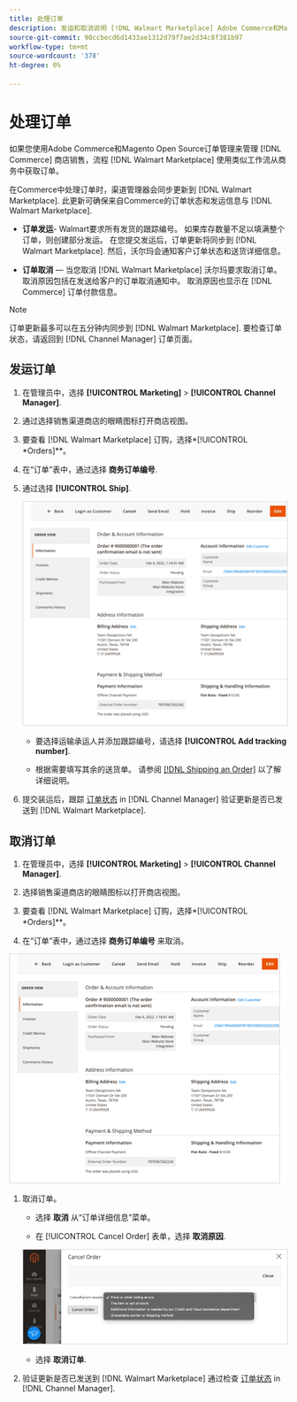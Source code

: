 ```yaml
---
title: 处理订单
description: 发运和取消说明 [!DNL Walmart Marketplace] Adobe Commerce和Magento Open Source的订单。
source-git-commit: 90ccbecd6d1433ae1312d79f7ae2d34c8f381b97
workflow-type: tm+mt
source-wordcount: '378'
ht-degree: 0%

---
```



# 处理订单

如果您使用Adobe Commerce和Magento Open Source订单管理来管理 [!DNL Commerce] 商店销售，流程 [!DNL Walmart Marketplace] 使用类似工作流从商务中获取订单。

在Commerce中处理订单时，渠道管理器会同步更新到 [!DNL Walmart Marketplace]. 此更新可确保来自Commerce的订单状态和发运信息与 [!DNL Walmart Marketplace].

* **订单发运**- Walmart要求所有发货的跟踪编号。 如果库存数量不足以填满整个订单，则创建部分发运。 在您提交发运后，订单更新将同步到 [!DNL Walmart Marketplace]. 然后，沃尔玛会通知客户订单状态和送货详细信息。

* **订单取消** — 当您取消 [!DNL Walmart Marketplace] 沃尔玛要求取消订单。 取消原因包括在发送给客户的订单取消通知中。 取消原因也显示在 [!DNL Commerce] 订单付款信息。

>[!NOTE]
>
> 订单更新最多可以在五分钟内同步到 [!DNL Walmart Marketplace]. 要检查订单状态，请返回到 [!DNL Channel Manager] 订单页面。

## 发运订单

1. 在管理员中，选择 **[!UICONTROL Marketing]** > **[!UICONTROL Channel Manager]**.

1. 通过选择销售渠道商店的眼睛图标打开商店视图。

1. 要查看 [!DNL Walmart Marketplace] 订购，选择*[!UICONTROL *Orders]**。

1. 在“订单”表中，通过选择 **商务订单编号**.

1. 通过选择 **[!UICONTROL Ship]**.

   ![Walmart Marketplace订单的商务订单详细信息视图](assets/order-detail-with-external-order-id.png)

   * 要选择运输承运人并添加跟踪编号，请选择 **[!UICONTROL Add tracking number]**.

   * 根据需要填写其余的送货单。 请参阅 [[!DNL Shipping an Order]](https://docs.magento.com/user-guide/sales/order-ship.html) 以了解详细说明。

1. 提交装运后，跟踪 [订单状态](manage-orders.md#about-order-status) in [!DNL Channel Manager] 验证更新是否已发送到 [!DNL Walmart Marketplace].

## 取消订单

1. 在管理员中，选择 **[!UICONTROL Marketing]** > **[!UICONTROL Channel Manager]**.

1. 选择销售渠道商店的眼睛图标以打开商店视图。

1. 要查看 [!DNL Walmart Marketplace] 订购，选择*[!UICONTROL *Orders]**。

1. 在“订单”表中，通过选择 **商务订单编号** 来取消。

![Walmart Marketplace订单的商务订单详细信息视图](assets/order-detail-with-external-order-id.png)

1. 取消订单。

   * 选择 **取消** 从“订单详细信息”菜单。

   * 在 [!UICONTROL Cancel Order] 表单，选择 **取消原因**.

   ![Walmart Marketplace订单的商务订单详细信息视图](assets/cancel-order-reason-selector.png)

   * 选择 **取消订单**.


1. 验证更新是否已发送到 [!DNL Walmart Marketplace] 通过检查 [订单状态](manage-orders.md#about-order-status) in [!DNL Channel Manager].
